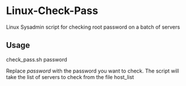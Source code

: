 # Linux-Check-Pass
Linux Sysadmin script for checking root password on a batch of servers

## Usage
check_pass.sh password

Replace *password* with the password you want to check. The script will take the list of servers to check from the file host_list
